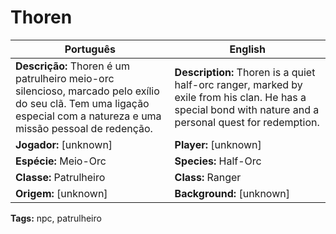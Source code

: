 # Thoren

|Português|English|
|---|---|
|**Descrição:** Thoren é um patrulheiro meio-orc silencioso, marcado pelo exílio do seu clã. Tem uma ligação especial com a natureza e uma missão pessoal de redenção.|**Description:** Thoren is a quiet half-orc ranger, marked by exile from his clan. He has a special bond with nature and a personal quest for redemption.|
|**Jogador:** [unknown]|**Player:** [unknown]|
|**Espécie:** Meio-Orc|**Species:** Half-Orc|
|**Classe:** Patrulheiro|**Class:** Ranger|
|**Origem:** [unknown]|**Background:** [unknown]|

**Tags:** npc, patrulheiro














